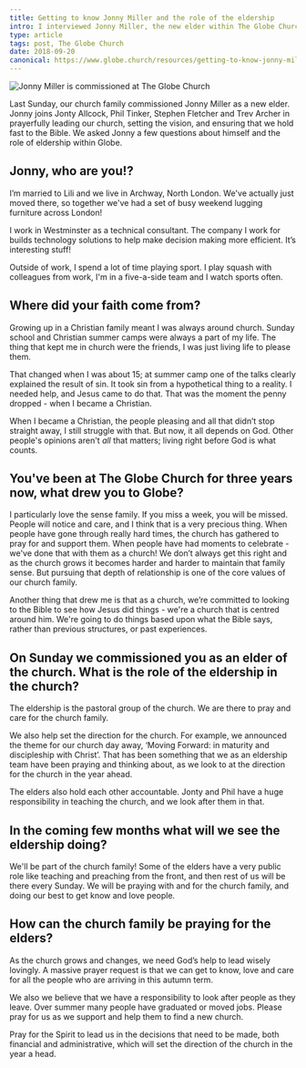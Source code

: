 ```yaml
---
title: Getting to know Jonny Miller and the role of the eldership
intro: I interviewed Jonny Miller, the new elder within The Globe Church, to get to know him a bit more and to find out more of the role of the elders within Globe.
type: article
tags: post, The Globe Church
date: 2018-09-20
canonical: https://www.globe.church/resources/getting-to-know-jonny-miller-and-the-role-of-the
---
```


![Jonny Miller is commissioned at The Globe Church](/_assets/img/blog/2018/jonny-commissioning.jpg)

Last Sunday, our church family commissioned Jonny Miller as a new elder. Jonny joins Jonty Allcock, Phil Tinker, Stephen Fletcher and Trev Archer in prayerfully leading our church, setting the vision, and ensuring that we hold fast to the Bible. We asked Jonny a few questions about himself and the role of eldership within Globe.

## Jonny, who are you!?

I’m married to Lili and we live in Archway, North London. We've actually just moved there, so together we've had a set of busy weekend lugging furniture across London!

I work in Westminster as a technical consultant. The company I work for builds technology solutions to help make decision making more efficient. It’s interesting stuff!

Outside of work, I spend a lot of time playing sport. I play squash with colleagues from work, I'm in a five-a-side team and I watch sports often.

## Where did your faith come from?

Growing up in a Christian family meant I was always around church. Sunday school and Christian summer camps were always a part of my life. The thing that kept me in church were the friends, I was just living life to please them.

That changed when I was about 15; at summer camp one of the talks clearly explained the result of sin. It took sin from a hypothetical thing to a reality. I needed help, and Jesus came to do that. That was the moment the penny dropped - when I became a Christian.

When I became a Christian, the people pleasing and all that didn’t stop straight away, I still struggle with that. But now, it all depends on God. Other people's opinions aren't _all_ that matters; living right before God is what counts.

## You've been at The Globe Church for three years now, what drew you to Globe?

I particularly love the sense family. If you miss a week, you will be missed. People will notice and care, and I think that is a very precious thing. When people have gone through really hard times, the church has gathered to pray for and support them. When people have had moments to celebrate - we've done that with them as a church! We don’t always get this right and as the church grows it becomes harder and harder to maintain that family sense. But pursuing that depth of relationship is one of the core values of our church family.

Another thing that drew me is that as a church, we’re committed to looking to the Bible to see how Jesus did things - we're a church that is centred around him. We're going to do things based upon what the Bible says, rather than previous structures, or past experiences.

## On Sunday we commissioned you as an elder of the church. What is the role of the eldership in the church?

The eldership is the pastoral group of the church. We are there to pray and care for the church family.

We also help set the direction for the church. For example, we announced the theme for our church day away, ‘Moving Forward: in maturity and discipleship with Christ’. That has been something that we as an eldership team have been praying and thinking about, as we look to at the direction for the church in the year ahead.

The elders also hold each other accountable. Jonty and Phil have a huge responsibility in teaching the church, and we look after them in that.

## In the coming few months what will we see the eldership doing?

We'll be part of the church family! Some of the elders have a very public role like teaching and preaching from the front, and then rest of us will be there every Sunday. We will be praying with and for the church family, and doing our best to get know and love people.

## How can the church family be praying for the elders?

As the church grows and changes, we need God’s help to lead wisely lovingly. A massive prayer request is that we can get to know, love and care for all the people who are arriving in this autumn term.

We also we believe that we have a responsibility to look after people as they leave. Over summer many people have graduated or moved jobs. Please pray for us as we support and help them to find a new church.

Pray for the Spirit to lead us in the decisions that need to be made, both financial and administrative, which will set the direction of the church in the year a head.
